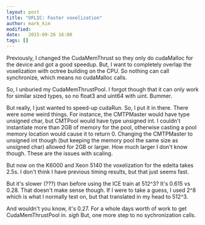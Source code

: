 ```yaml
---
layout: post
title: "UFLIC: Faster voxelization"
author: mark_kim
modified:
date:   2015-09-26 16:00
tags: []
---
```


Previously, I changed the CudaMemThrust so they only do cudaMalloc for the device and got a good speedup. But, I want to completely overlap the voxelization with octree building on the CPU. So nothing can call synchronize, which means no cudaMalloc calls.

So, I unburied my CudaMemThrustPool. I forgot though that it can only work for similar sized types, so no float3 and uint64 with uint. Bummer.

But really, I just wanted to speed-up cudaRun. So, I put it in there. There were some weird things. For instance, the CMTPMaster would have type unsigned char, but CMTPool would have type unsigned int. I couldn't instantiate more than 2GB of memory for the pool, otherwise casting a pool memory location would cause it to return 0. Changing the CMTPMaster to unsigned int though (but keeping the memory pool the same size as unsigned char) allowed for 2GB or larger. How much larger I don't know though. These are the issues with scaling.

But now on the K6000 and Xeon 5140 the voxelization for the edelta takes 2.5s. I don't think I have previous timing results, but that just seems fast.

But it's slower (???) than before using the ICE train at 512^3? It's 0.615 vs 0.28. That doesn't make sense though. If I were to take a guess, I used 2^8 which is what I normally test on, but that translated in my head to 512^3.

And wouldn't you know, it's 0.27. For a whole days worth of work to get CudaMemThrustPool in. *sigh* But, one more step to no sychronization calls.  